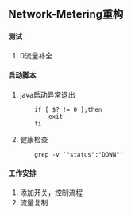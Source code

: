 ## Network-Metering重构

#### 测试
1. 0流量补全

#### 启动脚本
1. java启动异常退出

    ```shell
        if [ $? != 0 ];then
            exit
        fi
    ```
2. 健康检查

    ```shell
        grep -v `"status":"DOWN"`
    ```
    
#### 工作安排
1. 添加开关，控制流程
2. 流量复制

